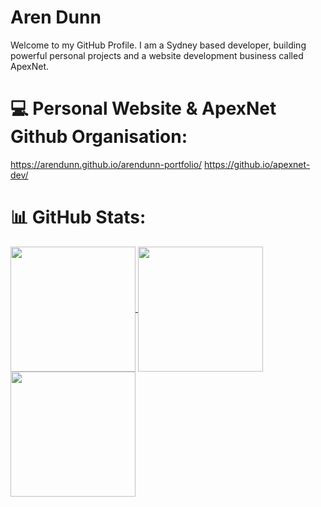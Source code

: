 # Aren Dunn
Welcome to my GitHub Profile. I am a Sydney based developer, building powerful personal projects and a website development business called ApexNet.

# 💻 Personal Website & ApexNet Github Organisation:
https://arendunn.github.io/arendunn-portfolio/
https://github.io/apexnet-dev/

# 📊 GitHub Stats:
<a href="https://github.com/anuraghazra/github-readme-stats">
  <img height=200 align="center" src="https://github-readme-stats.vercel.app/api?username=arendunn&hide=stars,prs&rank_icon=percentile&hide_title=true"/>
</a>
<a href="https://github.com/anuraghazra/github-readme-stats">
  <img height=200 align="center" src="https://github-readme-stats.vercel.app/api/top-langs/?username=arendunn"/>
</a>
<a href="https://github.com/anuraghazra/github-readme-stats">
  <img height=200 align="center" src="https://nirzak-streak-stats.vercel.app/?user=arendunn&rank_icon=percentile" />
</a>
